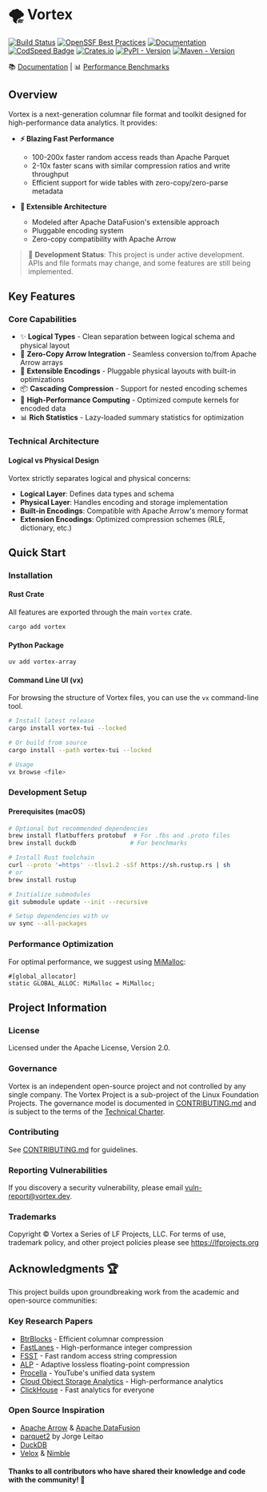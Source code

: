 # 🌪️ Vortex

[![Build Status](https://github.com/vortex-data/vortex/actions/workflows/ci.yml/badge.svg)](https://github.com/vortex-data/vortex/actions)
[![OpenSSF Best Practices](https://www.bestpractices.dev/projects/10567/badge)](https://www.bestpractices.dev/projects/10567)
[![Documentation](https://docs.rs/vortex/badge.svg)](https://docs.vortex.dev)
[![CodSpeed Badge](https://img.shields.io/endpoint?url=https://codspeed.io/badge.json)](https://codspeed.io/vortex-data/vortex)
[![Crates.io](https://img.shields.io/crates/v/vortex.svg)](https://crates.io/crates/vortex)
[![PyPI - Version](https://img.shields.io/pypi/v/vortex-data)](https://pypi.org/project/vortex-data/)
[![Maven - Version](https://img.shields.io/maven-central/v/dev.vortex/vortex-spark)](https://central.sonatype.com/artifact/dev.vortex/vortex-spark)

📚 [Documentation](https://docs.vortex.dev/) | 📊 [Performance Benchmarks](https://bench.vortex.dev)

## Overview

Vortex is a next-generation columnar file format and toolkit designed for high-performance data analytics. It provides:

- **⚡️ Blazing Fast Performance**
    - 100-200x faster random access reads than Apache Parquet
    - 2-10x faster scans with similar compression ratios and write throughput
    - Efficient support for wide tables with zero-copy/zero-parse metadata

- **🔧 Extensible Architecture**
    - Modeled after Apache DataFusion's extensible approach
    - Pluggable encoding system
    - Zero-copy compatibility with Apache Arrow

> 🚧 **Development Status**: This project is under active development. APIs and file formats may change, and some
> features are still being implemented.

## Key Features

### Core Capabilities

- ✨ **Logical Types** - Clean separation between logical schema and physical layout
- 🔄 **Zero-Copy Arrow Integration** - Seamless conversion to/from Apache Arrow arrays
- 🧩 **Extensible Encodings** - Pluggable physical layouts with built-in optimizations
- 📦 **Cascading Compression** - Support for nested encoding schemes
- 🚀 **High-Performance Computing** - Optimized compute kernels for encoded data
- 📊 **Rich Statistics** - Lazy-loaded summary statistics for optimization

### Technical Architecture

#### Logical vs Physical Design

Vortex strictly separates logical and physical concerns:

- **Logical Layer**: Defines data types and schema
- **Physical Layer**: Handles encoding and storage implementation
- **Built-in Encodings**: Compatible with Apache Arrow's memory format
- **Extension Encodings**: Optimized compression schemes (RLE, dictionary, etc.)

## Quick Start

### Installation

#### Rust Crate

All features are exported through the main `vortex` crate.

```bash
cargo add vortex
```

#### Python Package

```bash
uv add vortex-array
```

#### Command Line UI (vx)

For browsing the structure of Vortex files, you can use the `vx` command-line tool.

```bash
# Install latest release
cargo install vortex-tui --locked

# Or build from source
cargo install --path vortex-tui --locked

# Usage
vx browse <file>
```

### Development Setup

#### Prerequisites (macOS)

```bash
# Optional but recommended dependencies
brew install flatbuffers protobuf  # For .fbs and .proto files
brew install duckdb               # For benchmarks

# Install Rust toolchain
curl --proto '=https' --tlsv1.2 -sSf https://sh.rustup.rs | sh
# or
brew install rustup

# Initialize submodules
git submodule update --init --recursive

# Setup dependencies with uv
uv sync --all-packages
```

### Performance Optimization

For optimal performance, we suggest using [MiMalloc](https://github.com/microsoft/mimalloc):

```rust,ignore
#[global_allocator]
static GLOBAL_ALLOC: MiMalloc = MiMalloc;
```

## Project Information

### License

Licensed under the Apache License, Version 2.0.

### Governance

Vortex is an independent open-source project and not controlled by any single company. The Vortex Project is a
sub-project of the Linux Foundation Projects. The governance model is documented in
[CONTRIBUTING.md](CONTRIBUTING.md) and is subject to the terms of
the [Technical Charter](https://vortex.dev/charter.pdf).

### Contributing

See [CONTRIBUTING.md](CONTRIBUTING.md) for guidelines.

### Reporting Vulnerabilities

If you discovery a security vulnerability, please email <vuln-report@vortex.dev>.

### Trademarks

Copyright © Vortex a Series of LF Projects, LLC.
For terms of use, trademark policy, and other project policies please see <https://lfprojects.org>

## Acknowledgments 🏆

This project builds upon groundbreaking work from the academic and open-source communities:

### Key Research Papers

- [BtrBlocks](https://www.cs.cit.tum.de/fileadmin/w00cfj/dis/papers/btrblocks.pdf) - Efficient columnar compression
- [FastLanes](https://www.vldb.org/pvldb/vol16/p2132-afroozeh.pdf) - High-performance integer compression
- [FSST](https://www.vldb.org/pvldb/vol13/p2649-boncz.pdf) - Fast random access string compression
- [ALP](https://ir.cwi.nl/pub/33334/33334.pdf) - Adaptive lossless floating-point compression
- [Procella](https://dl.acm.org/citation.cfm?id=3360438) - YouTube's unified data system
- [Cloud Object Storage Analytics](https://www.durner.dev/app/media/papers/anyblob-vldb23.pdf) - High-performance
  analytics
- [ClickHouse](https://www.vldb.org/pvldb/vol17/p3731-schulze.pdf) - Fast analytics for everyone

### Open Source Inspiration

- [Apache Arrow](https://arrow.apache.org) & [Apache DataFusion](https://github.com/apache/datafusion)
- [parquet2](https://github.com/jorgecarleitao/parquet2) by Jorge Leitao
- [DuckDB](https://github.com/duckdb/duckdb)
- [Velox](https://github.com/facebookincubator/velox) & [Nimble](https://github.com/facebookincubator/nimble)

#### Thanks to all contributors who have shared their knowledge and code with the community! 🚀
